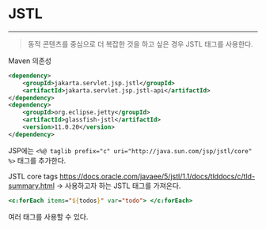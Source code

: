 # JSTL
***
> 동적 콘텐츠를 중심으로 더 복잡한 것을 하고 싶은 경우 JSTL 태그를 사용한다.

Maven 의존성
``` xml
<dependency>  
    <groupId>jakarta.servlet.jsp.jstl</groupId>  
    <artifactId>jakarta.servlet.jsp.jstl-api</artifactId>  
</dependency>  
<dependency>  
    <groupId>org.eclipse.jetty</groupId>  
    <artifactId>glassfish-jstl</artifactId>  
    <version>11.0.20</version>  
</dependency>
```

JSP에는
`<%@ taglib prefix="c" uri="http://java.sun.com/jsp/jstl/core" %>` 태그를 추가한다.

JSTL core tags
https://docs.oracle.com/javaee/5/jstl/1.1/docs/tlddocs/c/tld-summary.html
-> 사용하고자 하는 JSTL 태그를 가져온다.

``` jsp
<c:forEach items="${todos}" var="todo"> </c:forEach>
```
여러 태그를 사용할 수 있다.